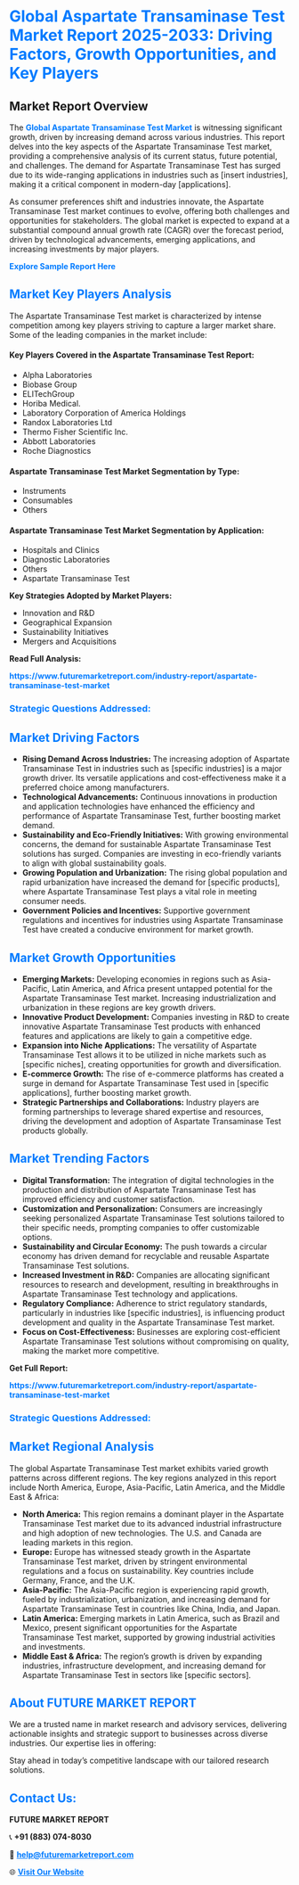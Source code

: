 <h1 style="color: #007BFF;">Global Aspartate Transaminase Test Market Report 2025-2033: Driving Factors, Growth Opportunities, and Key Players</h1>

<section id="overview">
<h2>Market Report Overview</h2>
<p>The <a href="https://www.futuremarketreport.com/industry-report/aspartate-transaminase-test-market" style="color: #007BFF; text-decoration: none;"><strong>Global Aspartate Transaminase Test Market</strong></a> is witnessing significant growth, driven by increasing demand across various industries. This report delves into the key aspects of the Aspartate Transaminase Test market, providing a comprehensive analysis of its current status, future potential, and challenges. The demand for Aspartate Transaminase Test has surged due to its wide-ranging applications in industries such as [insert industries], making it a critical component in modern-day [applications].</p>
<p>As consumer preferences shift and industries innovate, the Aspartate Transaminase Test market continues to evolve, offering both challenges and opportunities for stakeholders. The global market is expected to expand at a substantial compound annual growth rate (CAGR) over the forecast period, driven by technological advancements, emerging applications, and increasing investments by major players.</p>
</section>

<section id="overview">
<p><a href="https://www.futuremarketreport.com/request-sample/reportId=127602" style="color: #007BFF; text-decoration: none;"><strong>Explore Sample Report Here</strong></a></p>
</section>

<section id="key-players">
<h2 style="color: #007BFF;">Market Key Players Analysis</h2>
<p>The Aspartate Transaminase Test market is characterized by intense competition among key players striving to capture a larger market share. Some of the leading companies in the market include:</p>
<h4>Key Players Covered in the Aspartate Transaminase Test Report:</h4>
<ul><li>Alpha Laboratories</li><li>Biobase Group</li><li>ELITechGroup</li><li>Horiba Medical.</li><li>Laboratory Corporation of America Holdings</li><li>Randox Laboratories Ltd</li><li>Thermo Fisher Scientific Inc.</li><li>Abbott Laboratories</li><li>Roche Diagnostics</li></ul>
<h4>Aspartate Transaminase Test Market Segmentation by Type:</h4>
<ul><li>Instruments</li><li>Consumables</li><li>Others</li></ul>

<h4>Aspartate Transaminase Test Market Segmentation by Application:</h4>
<ul><li>Hospitals and Clinics</li><li>Diagnostic Laboratories</li><li>Others</li><li>Aspartate Transaminase Test</li></ul>
<p><strong>Key Strategies Adopted by Market Players:</strong></p>
<ul>
<li>Innovation and R&D</li>
<li>Geographical Expansion</li>
<li>Sustainability Initiatives</li>
<li>Mergers and Acquisitions</li>
</ul>
</section>

<section>
<p><strong>Read Full Analysis: </strong></p><a href="https://www.futuremarketreport.com/industry-report/aspartate-transaminase-test-market" style="color: #007BFF; text-decoration: none;"><strong>https://www.futuremarketreport.com/industry-report/aspartate-transaminase-test-market</strong></a>
<h3 style="color: #007BFF;">Strategic Questions Addressed:</h3>
</section>

<section id="driving-factors">
<h2 style="color: #007BFF;">Market Driving Factors</h2>
<ul>
<li><strong>Rising Demand Across Industries:</strong> The increasing adoption of Aspartate Transaminase Test in industries such as [specific industries] is a major growth driver. Its versatile applications and cost-effectiveness make it a preferred choice among manufacturers.</li>
<li><strong>Technological Advancements:</strong> Continuous innovations in production and application technologies have enhanced the efficiency and performance of Aspartate Transaminase Test, further boosting market demand.</li>
<li><strong>Sustainability and Eco-Friendly Initiatives:</strong> With growing environmental concerns, the demand for sustainable Aspartate Transaminase Test solutions has surged. Companies are investing in eco-friendly variants to align with global sustainability goals.</li>
<li><strong>Growing Population and Urbanization:</strong> The rising global population and rapid urbanization have increased the demand for [specific products], where Aspartate Transaminase Test plays a vital role in meeting consumer needs.</li>
<li><strong>Government Policies and Incentives:</strong> Supportive government regulations and incentives for industries using Aspartate Transaminase Test have created a conducive environment for market growth.</li>
</ul>
</section>

<section id="growth-opportunities">
<h2 style="color: #007BFF;">Market Growth Opportunities</h2>
<ul>
<li><strong>Emerging Markets:</strong> Developing economies in regions such as Asia-Pacific, Latin America, and Africa present untapped potential for the Aspartate Transaminase Test market. Increasing industrialization and urbanization in these regions are key growth drivers.</li>
<li><strong>Innovative Product Development:</strong> Companies investing in R&D to create innovative Aspartate Transaminase Test products with enhanced features and applications are likely to gain a competitive edge.</li>
<li><strong>Expansion into Niche Applications:</strong> The versatility of Aspartate Transaminase Test allows it to be utilized in niche markets such as [specific niches], creating opportunities for growth and diversification.</li>
<li><strong>E-commerce Growth:</strong> The rise of e-commerce platforms has created a surge in demand for Aspartate Transaminase Test used in [specific applications], further boosting market growth.</li>
<li><strong>Strategic Partnerships and Collaborations:</strong> Industry players are forming partnerships to leverage shared expertise and resources, driving the development and adoption of Aspartate Transaminase Test products globally.</li>
</ul>
</section>

<section id="trending-factors">
<h2 style="color: #007BFF;">Market Trending Factors</h2>
<ul>
<li><strong>Digital Transformation:</strong> The integration of digital technologies in the production and distribution of Aspartate Transaminase Test has improved efficiency and customer satisfaction.</li>
<li><strong>Customization and Personalization:</strong> Consumers are increasingly seeking personalized Aspartate Transaminase Test solutions tailored to their specific needs, prompting companies to offer customizable options.</li>
<li><strong>Sustainability and Circular Economy:</strong> The push towards a circular economy has driven demand for recyclable and reusable Aspartate Transaminase Test solutions.</li>
<li><strong>Increased Investment in R&D:</strong> Companies are allocating significant resources to research and development, resulting in breakthroughs in Aspartate Transaminase Test technology and applications.</li>
<li><strong>Regulatory Compliance:</strong> Adherence to strict regulatory standards, particularly in industries like [specific industries], is influencing product development and quality in the Aspartate Transaminase Test market.</li>
<li><strong>Focus on Cost-Effectiveness:</strong> Businesses are exploring cost-efficient Aspartate Transaminase Test solutions without compromising on quality, making the market more competitive.</li>
</ul>
</section>

<section>
<p><strong>Get Full Report: </strong></p><a href="https://www.futuremarketreport.com/industry-report/aspartate-transaminase-test-market" style="color: #007BFF; text-decoration: none;"><strong>https://www.futuremarketreport.com/industry-report/aspartate-transaminase-test-market</strong></a>
<h3 style="color: #007BFF;">Strategic Questions Addressed:</h3>
</section>


<section id="regional-analysis">
<h2 style="color: #007BFF;">Market Regional Analysis</h2>
<p>The global Aspartate Transaminase Test market exhibits varied growth patterns across different regions. The key regions analyzed in this report include North America, Europe, Asia-Pacific, Latin America, and the Middle East & Africa:</p>
<ul>
<li><strong>North America:</strong> This region remains a dominant player in the Aspartate Transaminase Test market due to its advanced industrial infrastructure and high adoption of new technologies. The U.S. and Canada are leading markets in this region.</li>
<li><strong>Europe:</strong> Europe has witnessed steady growth in the Aspartate Transaminase Test market, driven by stringent environmental regulations and a focus on sustainability. Key countries include Germany, France, and the U.K.</li>
<li><strong>Asia-Pacific:</strong> The Asia-Pacific region is experiencing rapid growth, fueled by industrialization, urbanization, and increasing demand for Aspartate Transaminase Test in countries like China, India, and Japan.</li>
<li><strong>Latin America:</strong> Emerging markets in Latin America, such as Brazil and Mexico, present significant opportunities for the Aspartate Transaminase Test market, supported by growing industrial activities and investments.</li>
<li><strong>Middle East & Africa:</strong> The region’s growth is driven by expanding industries, infrastructure development, and increasing demand for Aspartate Transaminase Test in sectors like [specific sectors].</li>
</ul>
</section>

<footer>
<h2 style="color: #007BFF;">About FUTURE MARKET REPORT</h2>
<p>We are a trusted name in market research and advisory services, delivering actionable insights and strategic support to businesses across diverse industries. Our expertise lies in offering:</p>

<p>Stay ahead in today’s competitive landscape with our tailored research solutions.</p>

<h2 style="color: #007BFF;">Contact Us:</h2>
<p><strong>FUTURE MARKET REPORT</strong></p>
<p>📞 <strong>+91 (883) 074-8030</strong></p>
<p>📧 <strong><a href="mailto:help@futuremarketreport.com" style="color: #007BFF;">help@futuremarketreport.com</a></strong></p>
<p>🌐 <strong><a href="https://www.futuremarketreport.com/" style="color: #007BFF;">Visit Our Website</a></strong></p>
</footer>